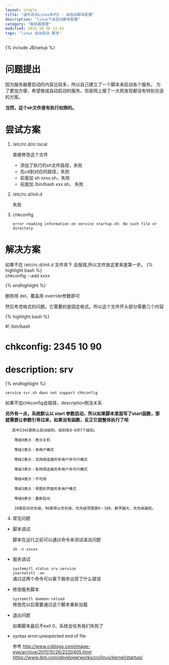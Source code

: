 ```yaml
---
layout: single
title: "道听途说Linux系列5 - 自启动脚本配置"
description: "linux下自启动脚本配置"
category: "服务器管理"
modified: 2015-10-30 13:43
tags: "linux 自动启动 脚本"
---
```

{% include JB/setup %}
# 问题提出
  
  因为服务器要启动的内容比较多，所以自己建立了一个脚本来启动各个服务。
  为了更加方便，希望做成自动启动的服务。但是网上搜了一大把发现都没有特别合适的方案。
  
  **当然，这个sh文件是有执行权限的。**
  
# 尝试方案

1. /etc/rc.d/rc.local

	直接修改这个文件

	* 添加了执行的sh文件路径，失败
	* 先cd到对应的路径，失败
	* 前面加 sh  xxxx.sh，失败
	* 前面加 /bin/bash xxx.sh， 失败

2. /etc/rc.d/init.d  
	
	失败

3. chkconfig

	`error reading information on service startup.sh: No such file or directory`  
	

# 解决方案

   如果不在 /etc/rc.d/init.d 文件夹下 会报错,所以文件放这里来是第一步。
   {% highlight bash %}  
   chkconfig --add xxxx
   
   
   {% endhighlight %}    
   
   删除用 del，覆盖用 override参数即可
   
   然后考虑格式的问题。它需要的是固定格式。所以这个文件开头部分需要几个内容
  
{% highlight bash %}  

#! /bin/bash
#
# chkconfig: 2345 10 90 
# description: srv

{% endhighlight %}    
 
   `service svr.sh does not support chkconfig`
   
   如果不加chkconfig会报错，description倒没关系
   
   **另外有一点，系统默认以 start 参数启动，所以如果脚本里面写了start函数，那就需要让参数引导过来，如果没有函数，反正它就整体执行了呗**
   
   
	   其中2345是默认启动级别，级别有0-6共7个级别。

		等级0表示：表示关机 　　

		等级1表示：单用户模式 　　

		等级2表示：无网络连接的多用户命令行模式 　　

		等级3表示：有网络连接的多用户命令行模式 　　

		等级4表示：不可用 　　

		等级5表示：带图形界面的多用户模式 　　

		等级6表示：重新启动

		10是启动优先级，90是停止优先级，优先级范围是0－100，数字越大，优先级越低。
		
4. 常见问题

* 脚本调试
	
	脚本在运行之前可以通过命令来测试语法问题
	
	`sh -n xxxxx`  
	
* 服务调试
	
	`systemctl status srv.service  `  
	`journalctl -xn`  
	通过这两个命令可以看下服务出现了什么错误
	
* 修改服务脚本

	`systemctl daemon-reload  `   
	修改完以后需要通过这个脚本重新加载
	
* 退出问题
	
	如果脚本最后不exit 0，系统会任务我们失败了

* syntax error:unexpected end of file
 	

   
   参考 <http://www.cnblogs.com/image-eye/archive/2011/10/26/2220405.html>
   <https://www.ibm.com/developerworks/cn/linux/kernel/startup/>